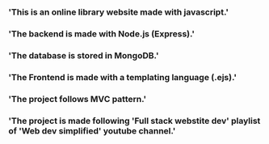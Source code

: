 ### 'This is an online library website made with javascript.'
### 'The backend is made with Node.js (Express).'
### 'The database is stored in MongoDB.'
### 'The Frontend is made with a templating language (.ejs).'
### 'The project follows MVC pattern.'
### 'The project is made following 'Full stack webstite dev' playlist of 'Web dev simplified' youtube channel.'
